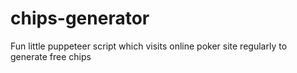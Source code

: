 # chips-generator
Fun little puppeteer script which visits online poker site regularly to generate free chips
